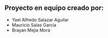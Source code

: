 ## Proyecto en equipo creado por:
- Yael Alfredo Salazar Aguilar
- Mauricio Salas García
- Brayan Mejía Mora
